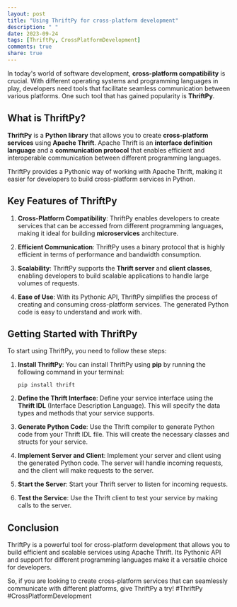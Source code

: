 ```yaml
---
layout: post
title: "Using ThriftPy for cross-platform development"
description: " "
date: 2023-09-24
tags: [ThriftPy, CrossPlatformDevelopment]
comments: true
share: true
---
```


In today's world of software development, **cross-platform compatibility** is crucial. With different operating systems and programming languages in play, developers need tools that facilitate seamless communication between various platforms. One such tool that has gained popularity is **ThriftPy**.

## What is ThriftPy?

**ThriftPy** is a **Python library** that allows you to create **cross-platform services** using **Apache Thrift**. Apache Thrift is an **interface definition language** and a **communication protocol** that enables efficient and interoperable communication between different programming languages.

ThriftPy provides a Pythonic way of working with Apache Thrift, making it easier for developers to build cross-platform services in Python.

## Key Features of ThriftPy

1. **Cross-Platform Compatibility**: ThriftPy enables developers to create services that can be accessed from different programming languages, making it ideal for building **microservices** architecture.

2. **Efficient Communication**: ThriftPy uses a binary protocol that is highly efficient in terms of performance and bandwidth consumption.

3. **Scalability**: ThriftPy supports the **Thrift server** and **client classes**, enabling developers to build scalable applications to handle large volumes of requests.

4. **Ease of Use**: With its Pythonic API, ThriftPy simplifies the process of creating and consuming cross-platform services. The generated Python code is easy to understand and work with.

## Getting Started with ThriftPy

To start using ThriftPy, you need to follow these steps:

1. **Install ThriftPy**: You can install ThriftPy using **pip** by running the following command in your terminal:

    ```shell
    pip install thrift
    ```

2. **Define the Thrift Interface**: Define your service interface using the **Thrift IDL** (Interface Description Language). This will specify the data types and methods that your service supports.

3. **Generate Python Code**: Use the Thrift compiler to generate Python code from your Thrift IDL file. This will create the necessary classes and structs for your service.

4. **Implement Server and Client**: Implement your server and client using the generated Python code. The server will handle incoming requests, and the client will make requests to the server.

5. **Start the Server**: Start your Thrift server to listen for incoming requests.

6. **Test the Service**: Use the Thrift client to test your service by making calls to the server.

## Conclusion

ThriftPy is a powerful tool for cross-platform development that allows you to build efficient and scalable services using Apache Thrift. Its Pythonic API and support for different programming languages make it a versatile choice for developers.

So, if you are looking to create cross-platform services that can seamlessly communicate with different platforms, give ThriftPy a try! #ThriftPy #CrossPlatformDevelopment